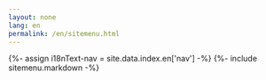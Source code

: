 ```yaml
---
layout: none
lang: en
permalink: /en/sitemenu.html
---
```


{%- assign i18nText-nav = site.data.index.en['nav'] -%}
{%- include sitemenu.markdown -%}
  